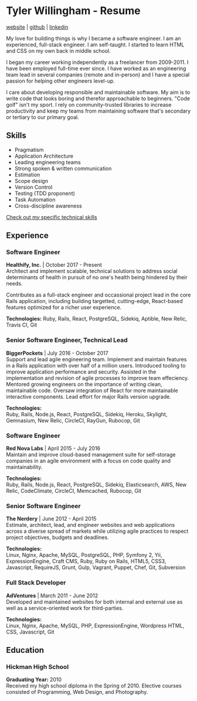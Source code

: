 # Tyler Willingham - Resume
[website](http://tylerwillingham.com) | [github](http://github.com/tylerwillingham) | [linkedin](http://linkedin.com/in/tylerwillingham)

My love for building things is why I became a software engineer. I am an
experienced, full-stack engineer. I am self-taught. I started to learn HTML and
CSS on my own back in middle school.

I began my career working independently as a freelancer from 2009-2011. I have
been employed full-time ever since. I have worked as an engineering team lead in
several companies (remote and in-person) and I have a special passion for
helping other engineers level-up.

I care about developing responsible and maintainable software. My aim is to
write code that looks boring and therefor approachable to beginners. "Code golf"
isn't my sport. I rely on community-trusted libraries to increase productivity
and keep my teams from maintaining software that's secondary or tertiary to our
primary goal.

## Skills

* Pragmatism
* Application Architecture
* Leading engineering teams
* Strong spoken & written communication
* Estimation
* Scope design
* Version Control
* Testing (TDD proponent)
* Task Automation
* Cross-discipline awareness

[Check out my specific technical skills](TECH_SKILLS.md)


## Experience

### Software Engineer
**Healthify, Inc.** | October 2017 - Present  
Architect and implement scalable, technical solutions to address social
determinants of health in pursuit of no one's health being hindered by their
needs.

Contributes as a full-stack engineer and occassional project lead in the core
Rails application, including building targetted, cutting-edge, React-based
features optimized for a richer user experience.

**Technologies:**
Ruby, Rails, React, PostgreSQL, Sidekiq, Aptible, New Relic, Travis CI, Git

### Senior Software Engineer, Technical Lead
**BiggerPockets** | July 2016 - October 2017  
Support and lead agile engineering team. Implement and maintain features in a Rails application with over half of a million users. Introduced tooling to improve application performance and security. Assisted
in the implementation and revision of agile processes to improve team effeciency. Mentored growing engineers on the importance of writing clean, maintainable code.
Oversaw integration of React for more maintainable interactive components. Lead effort for major Rails version upgrade.

**Technologies:**  
Ruby, Rails, Node.js, React, PostgreSQL, Sidekiq, Heroku, Skylight, Gemnasium, New Relic, CircleCI, RayGun, Rubocop, Git

### Software Engineer
**Red Nova Labs** | April 2015 - July 2016  
Maintain and improve cloud-based management suite for self-storage companies in an agile environment with a focus on code quality and maintainability.

**Technologies:**  
Ruby, Rails, Node.js, React, PostgreSQL, Sidekiq, Elasticsearch, AWS, New Relic, CodeClimate, CircleCI, Memcached, Rubocop, Git

### Senior Software Engineer
**The Nerdery** | June 2012 - April 2015  
Estimate, architect, lead, and engineer websites and web applications across a diverse spread of markets while utilizing agile practices to respect project objectives, budgets and deadlines.

**Technologies:**  
Linux, Nginx, Apache, MySQL, PostgreSQL, PHP, Symfony 2, Yii, ExpressionEngine, Craft CMS, Ruby, Ruby on Rails, HTML5, CSS3, Javascript, RequireJS, Grunt, Gulp, Vagrant, Puppet, Chef, Git, Subversion

### Full Stack Developer
**AdVentures** | March 2011 - June 2012  
Developed and maintained websites for both internal and external use as well as a service-oriented work for third-parties.

**Technologies:**  
Linux, Nginx, Apache, MySQL, PHP, ExpressionEngine, Wordpress HTML, CSS, Javascript, Git


## Education

### Hickman High School
**Graduating Year:** 2010  
Received my high school diploma in the Spring of 2010. Elective courses consisted of Programming, Web Design, and Photography.

